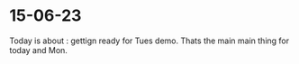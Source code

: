 # 15-06-23

Today is about : gettign ready for Tues demo. Thats the main main thing for today and Mon.

